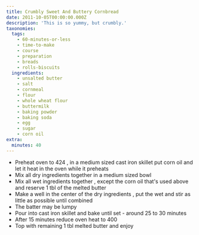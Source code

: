 ```yaml
---
title: Crumbly Sweet And Buttery Cornbread
date: 2011-10-05T00:00:00.000Z
description: 'This is so yummy, but crumbly.'
taxonomies:
  tags:
    - 60-minutes-or-less
    - time-to-make
    - course
    - preparation
    - breads
    - rolls-biscuits
  ingredients:
    - unsalted butter
    - salt
    - cornmeal
    - flour
    - whole wheat flour
    - buttermilk
    - baking powder
    - baking soda
    - egg
    - sugar
    - corn oil
extra:
  minutes: 40
---
```

 - Preheat oven to 424 , in a medium sized cast iron skillet put corn oil and let it heat in the oven while it preheats
 - Mix all dry ingredients together in a medium sized bowl
 - Mix all wet ingredients together , except the corn oil that's used above and reserve 1 tbl of the melted butter
 - Make a well in the center of the dry ingredients , put the wet and stir as little as possible until combined
 - The batter may be lumpy
 - Pour into cast iron skillet and bake until set - around 25 to 30 minutes
 - After 15 minutes reduce oven heat to 400
 - Top with remaining 1 tbl melted butter and enjoy
